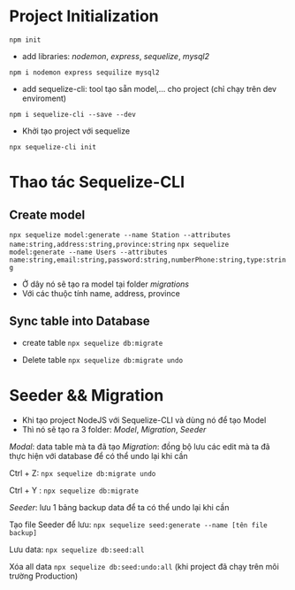 # Project Initialization

`npm init`

- add libraries: _nodemon_, _express_, _sequelize_, _mysql2_

`npm i nodemon express sequilize mysql2`

- add sequelize-cli: tool tạo sẵn model,... cho project (chỉ chạy trên dev enviroment)

`npm i sequelize-cli --save --dev`

- Khởi tạo project với sequelize

`npx sequelize-cli init`

# Thao tác Sequelize-CLI

## Create model

`npx sequelize model:generate --name Station --attributes name:string,address:string,province:string`
`npx sequelize model:generate --name Users --attributes name:string,email:string,password:string,numberPhone:string,type:string`

- Ở dây nó sẽ tạo ra model tại folder _migrations_
- Với các thuộc tính name, address, province

## Sync table into Database

- create table
  `npx sequelize db:migrate`

- Delete table
  `npx sequelize db:migrate undo`

# Seeder && Migration

- Khi tạo project NodeJS với Sequelize-CLI và dùng nó để tạo Model
- Thì nó sẽ tạo ra 3 folder: _Model_, _Migration_, _Seeder_

_Modal_: data table mà ta đã tạo
_Migration_: đồng bộ lưu các edit mà ta đã thực hiện với database để có thể undo lại khi cần

Ctrl + Z: `npx sequelize db:migrate undo`

Ctrl + Y : `npx sequelize db:migrate`

_Seeder_: lưu 1 bảng backup data để ta có thể undo lại khi cần

Tạo file Seeder để lưu: `npx sequelize seed:generate --name [tên file backup]`

Lưu data: `npx sequelize db:seed:all`

Xóa all data `npx sequelize db:seed:undo:all` (khi project đã chạy trên môi trường Production)
